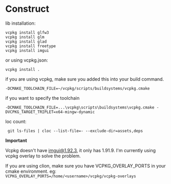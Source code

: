 # Construct

lib installation:
```shell
vcpkg install glfw3
vcpkg install glm
vcpkg install glad
vcpkg install freetype
vcpkg install imgui
```

or using vcpkg.json: 

```shell
vcpkg install .
```


if you are using vcpkg, make sure you added this into your build command.
```
-DCMAKE_TOOLCHAIN_FILE=~/vcpkg/scripts/buildsystems/vcpkg.cmake
```

if you want to specify the toolchain
```
-DCMAKE_TOOLCHAIN_FILE=...\vcpkg\scripts\buildsystems\vcpkg.cmake -DVCPKG_TARGET_TRIPLET=x64-mingw-dynamic
```


loc count:
```shell
 git ls-files | cloc --list-file=- --exclude-dir=assets,deps
```


**Important**

Vcpkg doesn't have imgui@1.92.3, it only has 1.91.9. 
I'm currently using vcpkg overlay to solve the problem.

If you are using clion, make sure you have VCPKG_OVERLAY_PORTS in your cmake environment.
eg: `VCPKG_OVERLAY_PORTS=/home/<username>/vcpkg/vcpkg-overlays`

